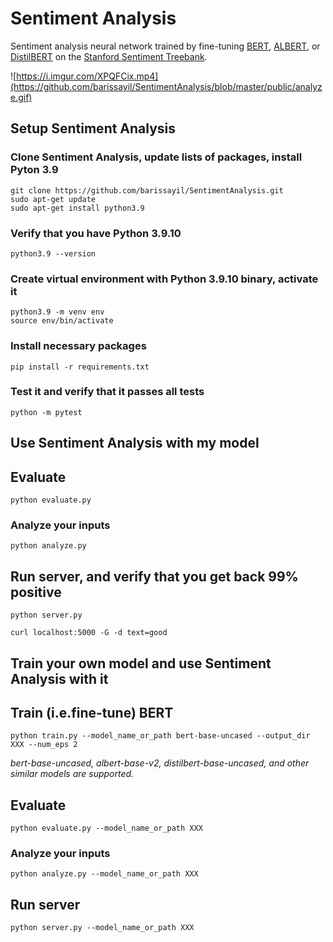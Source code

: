 # Sentiment Analysis

Sentiment analysis neural network trained by fine-tuning [BERT](https://arxiv.org/pdf/1810.04805.pdf), [ALBERT](https://arxiv.org/pdf/1909.11942.pdf), or [DistilBERT](https://arxiv.org/pdf/1910.01108.pdf) on the [Stanford Sentiment Treebank](https://nlp.stanford.edu/sentiment/).

![https://i.imgur.com/XPQFCix.mp4](https://github.com/barissayil/SentimentAnalysis/blob/master/public/analyze.gif)

## Setup Sentiment Analysis

### Clone Sentiment Analysis, update lists of packages, install Pyton 3.9
```
git clone https://github.com/barissayil/SentimentAnalysis.git
sudo apt-get update
sudo apt-get install python3.9
```

### Verify that you have Python 3.9.10
```
python3.9 --version
```

### Create virtual environment with Python 3.9.10 binary, activate it
```
python3.9 -m venv env
source env/bin/activate
```

### Install necessary packages
```
pip install -r requirements.txt
```

### Test it and verify that it passes all tests
```
python -m pytest
```

## Use Sentiment Analysis with my model

## Evaluate
```
python evaluate.py
```

### Analyze your inputs
```
python analyze.py
```

## Run server, and verify that you get back 99% positive
```
python server.py
```
```
curl localhost:5000 -G -d text=good
```

## Train your own model and use Sentiment Analysis with it

## Train (i.e.fine-tune) BERT
```
python train.py --model_name_or_path bert-base-uncased --output_dir XXX --num_eps 2
```
*bert-base-uncased, albert-base-v2, distilbert-base-uncased, and other similar models are supported.*

## Evaluate
```
python evaluate.py --model_name_or_path XXX
```

### Analyze your inputs
```
python analyze.py --model_name_or_path XXX
```

## Run server
```
python server.py --model_name_or_path XXX
```
